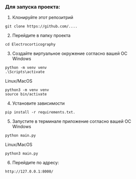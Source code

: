### Для запуска проекта:
1. Клонируйте этот репозитрий
```
git clone https://github.com/....
```
2. Перейдите в папку проекта
```
cd Electrocorticography
```
3. Создайте виртуальное окружение согласно вашей ОС\
Windows
```
python -m venv venv
.\Scripts\activate
```
Linux/MacOS
```
python3 -m venv venv
source bin/activate
```
4. Установите зависимости
```
pip install -r requirements.txt.
```
5. Запустите в терминале приложение согласно вашей ОС\
Windows
```
python main.py
```
Linux/MacOS
```
python3 main.py
```
6. Перейдите по адресу: 
```
http://127.0.0.1:8000/
```


